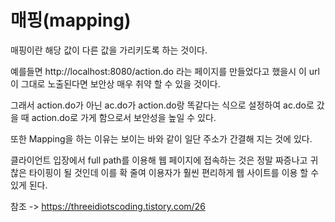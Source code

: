 매핑(mapping)
===

매핑이란 해당 값이 다른 값을 가리키도록 하는 것이다.

예를들면  http://localhost:8080/action.do 라는 페이지를 만들었다고 했을시 이 url이 그대로 노출된다면 보안상 매우 취약 할 수 있을 것이다. 

그래서 action.do가 아닌 ac.do가 action.do랑 똑같다는 식으로 설정하여 ac.do로 갔을 때 action.do로  가게 함으로서 보안성을 높일 수 있다.

또한 Mapping을 하는 이유는 보이는 바와 같이 일단 주소가 간결해 지는 것에 있다. 

클라이언트 입장에서 full path를 이용해 웹 페이지에 접속하는 것은 정말 짜증나고 귀찮은 타이핑이 될 것인데 이를 확 줄여 이용자가 훨씬 편리하게 웹 사이트를 이용 할 수 있게 된다.

참조 -> https://threeidiotscoding.tistory.com/26
